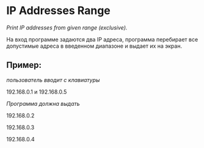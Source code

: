 # IP Addresses Range
*Print IP addresses from given range (exclusive).*

На вход программе задаются два IP адреса, программа перебирает все
допустимые адреса в введенном диапазоне и выдает их на экран.
## Пример:
*пользователь вводит с клавиатуры*

192.168.0.1 и 192.168.0.5

*Программа должна выдать*

192.168.0.2

192.168.0.3

192.168.0.4
